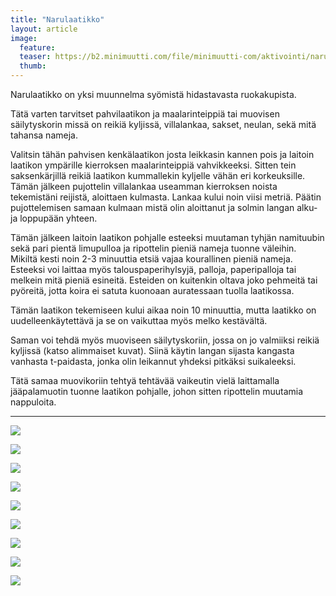 ```yaml
---
title: "Narulaatikko"
layout: article
image:
  feature:
  teaser: https://b2.minimuutti.com/file/minimuutti-com/aktivointi/narulaatikko/DSC38281-245px.jpg
  thumb:
---
```


Narulaatikko on yksi muunnelma syömistä hidastavasta ruokakupista.

Tätä varten tarvitset pahvilaatikon ja maalarinteippiä tai muovisen säilytyskorin missä on reikiä kyljissä, villalankaa, sakset, neulan, sekä mitä tahansa nameja.

Valitsin tähän pahvisen kenkälaatikon josta leikkasin kannen pois ja laitoin laatikon ympärille kierroksen maalarinteippiä vahvikkeeksi. Sitten tein saksenkärjillä reikiä laatikon kummallekin kyljelle vähän eri korkeuksille. Tämän jälkeen pujottelin villalankaa useamman kierroksen noista tekemistäni reijistä, aloittaen kulmasta. Lankaa kului noin viisi metriä. Päätin pujottelemisen samaan kulmaan mistä olin aloittanut ja solmin langan alku- ja loppupään yhteen.

Tämän jälkeen laitoin laatikon pohjalle esteeksi muutaman tyhjän namituubin sekä pari pientä limupulloa ja ripottelin pieniä nameja tuonne väleihin. Mikiltä kesti noin 2-3 minuuttia etsiä vajaa kourallinen pieniä nameja. Esteeksi voi laittaa myös talouspaperihylsyjä, palloja, paperipalloja tai melkein mitä pieniä esineitä. Esteiden on kuitenkin oltava joko pehmeitä tai pyöreitä, jotta koira ei satuta kuonoaan auratessaan tuolla laatikossa.

Tämän laatikon tekemiseen kului aikaa noin 10 minuuttia, mutta laatikko on uudelleenkäytettävä ja se on vaikuttaa myös melko kestävältä.

Saman voi tehdä myös muoviseen säilytyskoriin, jossa on jo valmiiksi reikiä kyljissä (katso alimmaiset kuvat). Siinä käytin langan sijasta kangasta vanhasta t-paidasta, jonka olin leikannut yhdeksi pitkäksi suikaleeksi.

Tätä samaa muovikoriin tehtyä tehtävää vaikeutin vielä laittamalla jääpalamuotin tuonne laatikon pohjalle, johon sitten ripottelin muutamia nappuloita.

---

[![](https://b2.minimuutti.com/file/minimuutti-com/aktivointi/narulaatikko/DSC38289-800px.jpg)](https://dl.dropboxusercontent.com/sh/ea1wtnz7z734o12/AADQKJlfyg6CrSmPJ5_RUg5la/aktivointi/narulaatikko/DSC38289.jpg)

[![](https://b2.minimuutti.com/file/minimuutti-com/aktivointi/narulaatikko/DSC38369-800px.jpg)](https://dl.dropboxusercontent.com/sh/ea1wtnz7z734o12/AAAwc0XJkUbiw3gWolbr6Msxa/aktivointi/narulaatikko/DSC38369.jpg)

[![](https://b2.minimuutti.com/file/minimuutti-com/aktivointi/narulaatikko/DSC38605-800px.jpg)](https://dl.dropboxusercontent.com/sh/ea1wtnz7z734o12/AAArJE5nsjht4StRVD_q-qpOa/aktivointi/narulaatikko/DSC38605.jpg)

[![](https://b2.minimuutti.com/file/minimuutti-com/aktivointi/narulaatikko/DSC38663-800px.jpg)](https://dl.dropboxusercontent.com/sh/ea1wtnz7z734o12/AADw94GQnCzqcOz-HXW7-9Rba/aktivointi/narulaatikko/DSC38663.jpg)

[![](https://b2.minimuutti.com/file/minimuutti-com/aktivointi/narulaatikko/DSC38281-800px.jpg)](https://dl.dropboxusercontent.com/sh/ea1wtnz7z734o12/AABtpmPKBOVjdhI-p_KequKca/aktivointi/narulaatikko/DSC38281.jpg)

[![](https://b2.minimuutti.com/file/minimuutti-com/aktivointi/narulaatikko/DSC41459-800px.jpg)](https://dl.dropboxusercontent.com/sh/ea1wtnz7z734o12/AACfQ3JrHxGHKXBSLrzVReECa/aktivointi/narulaatikko/DSC41459.jpg)

[![](https://b2.minimuutti.com/file/minimuutti-com/aktivointi/narulaatikko/DSC41461-800px.jpg)](https://dl.dropboxusercontent.com/sh/ea1wtnz7z734o12/AABvL0rZ6SB_Ip7GV3Bbt6YRa/aktivointi/narulaatikko/DSC41461.jpg)

[![](https://b2.minimuutti.com/file/minimuutti-com/aktivointi/narulaatikko/DSC41478-800px.jpg)](https://dl.dropboxusercontent.com/sh/ea1wtnz7z734o12/AABNHRrgXGuQYyGLJSOjx0Pja/aktivointi/narulaatikko/DSC41478.jpg)

[![](https://b2.minimuutti.com/file/minimuutti-com/aktivointi/narulaatikko/DSC48263-800px.jpg)](https://dl.dropboxusercontent.com/sh/ea1wtnz7z734o12/AABj9dvHO0MfpgvoCNy_G9r1a/aktivointi/narulaatikko/DSC48263.jpg)
